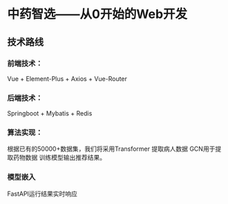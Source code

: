 # 中药智选——从0开始的Web开发 
## 技术路线
### 前端技术：
Vue + Element-Plus + Axios + Vue-Router
### 后端技术：
Springboot + Mybatis + Redis
### 算法实现：
根据已有的50000+数据集，我们将采用Transformer 提取病人数据 GCN用于提取药物数据 训练模型输出推荐结果。
### 模型嵌入
FastAPI运行结果实时响应
